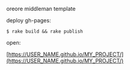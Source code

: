 oreore middleman template

deploy gh-pages:

```
$ rake build && rake publish
```

open:

[https://USER_NAME.github.io/MY_PROJECT/](https://USER_NAME.github.io/MY_PROJECT/)

